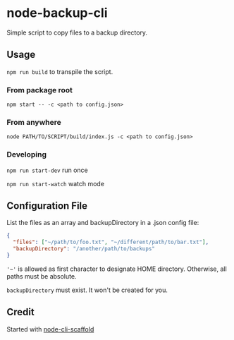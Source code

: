 # node-backup-cli

Simple script to copy files to a backup directory.

## Usage

`npm run build` to transpile the script.

### From package root

`npm start -- -c <path to config.json>`

### From anywhere

`node PATH/TO/SCRIPT/build/index.js -c <path to config.json>`

### Developing

`npm run start-dev` run once

`npm run start-watch` watch mode

## Configuration File

List the files as an array and backupDirectory in a .json config file:

```json
{
  "files": ["~/path/to/foo.txt", "~/different/path/to/bar.txt"],
  "backupDirectory": "/another/path/to/backups"
}
```

`'~'` is allowed as first character to designate HOME directory. Otherwise, all paths must be absolute.

`backupDirectory` must exist. It won't be created for you.

## Credit

Started with [node-cli-scaffold](https://github.com/williscool/node-cli-scaffold)
